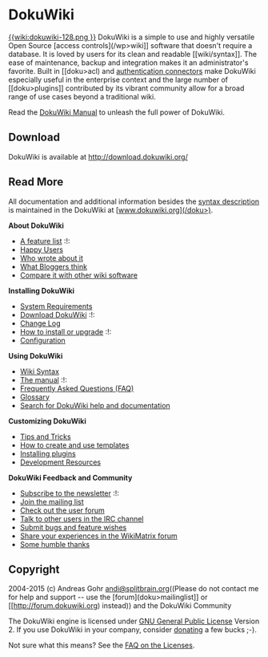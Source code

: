 # DokuWiki

[{{wiki:dokuwiki-128.png }}](/doku>wiki/dokuwiki) DokuWiki is a simple to use and highly versatile Open Source [access controls](/wp>wiki]] software that doesn't require a database. It is loved by users for its clean and readable [[wiki/syntax]]. The ease of maintenance, backup and integration makes it an administrator's favorite. Built in [[doku>acl) and [authentication connectors](/doku>auth) make DokuWiki especially useful in the enterprise context and the large number of [[doku>plugins]] contributed by its vibrant community allow for a broad range of use cases beyond a traditional wiki.

Read the [DokuWiki Manual](/doku>manual) to unleash the full power of DokuWiki.

## Download

DokuWiki is available at http://download.dokuwiki.org/


## Read More

All documentation and additional information besides the [syntax description](/syntax) is maintained in the DokuWiki at [www.dokuwiki.org](/doku>).

**About DokuWiki**

  * [A feature list](/doku>features) :!:
  * [Happy Users](/doku>users)
  * [Who wrote about it](/doku>press)
  * [What Bloggers think](/doku>blogroll)
  * [Compare it with other wiki software](http://www.wikimatrix.org/show/DokuWiki)

**Installing DokuWiki**

  * [System Requirements](/doku>requirements)
  * [Download DokuWiki](http://download.dokuwiki.org/) :!:
  * [Change Log](/doku>changes)
  * [How to install or upgrade](/doku>Install) :!:
  * [Configuration](/doku>config)

**Using DokuWiki**

  * [Wiki Syntax](/doku>syntax)
  * [The manual](/doku>manual) :!:
  * [Frequently Asked Questions (FAQ)](/doku>FAQ)
  * [Glossary](/doku>glossary)
  * [Search for DokuWiki help and documentation](http://search.dokuwiki.org)

**Customizing DokuWiki**

  * [Tips and Tricks](/doku>tips)
  * [How to create and use templates](/doku>Template)
  * [Installing plugins](/doku>plugins)
  * [Development Resources](/doku>development)

**DokuWiki Feedback and Community**

  * [Subscribe to the newsletter](/doku>newsletter) :!:
  * [Join the mailing list](/doku>mailinglist)
  * [Check out the user forum](http://forum.dokuwiki.org)
  * [Talk to other users in the IRC channel](/doku>irc)
  * [Submit bugs and feature wishes](https://github.com/splitbrain/dokuwiki/issues)
  * [Share your experiences in the WikiMatrix forum](http://www.wikimatrix.org/forum/viewforum.php?id=10)
  * [Some humble thanks](/doku>thanks)


## Copyright

2004-2015 (c) Andreas Gohr <andi@splitbrain.org>((Please do not contact me for help and support -- use the [forum](doku>mailinglist]] or [[http://forum.dokuwiki.org) instead)) and the DokuWiki Community

The DokuWiki engine is licensed under [GNU General Public License](http://www.gnu.org/licenses/gpl.html) Version 2. If you use DokuWiki in your company, consider [donating](/doku>donate) a few bucks ;-).

Not sure what this means? See the [FAQ on the Licenses](/doku>faq/license).
